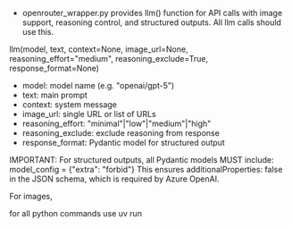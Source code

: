 - openrouter_wrapper.py provides llm() function for API calls with image support, reasoning control, and structured outputs. All llm calls should use this.

llm(model, text, context=None, image_url=None, reasoning_effort="medium", reasoning_exclude=True, response_format=None)
- model: model name (e.g. "openai/gpt-5")
- text: main prompt
- context: system message
- image_url: single URL or list of URLs
- reasoning_effort: "minimal"|"low"|"medium"|"high"
- reasoning_exclude: exclude reasoning from response
- response_format: Pydantic model for structured output

IMPORTANT: For structured outputs, all Pydantic models MUST include:
model_config = {"extra": "forbid"}
This ensures additionalProperties: false in the JSON schema, which is required by Azure OpenAI.

For images, 

for all python commands use uv run 

